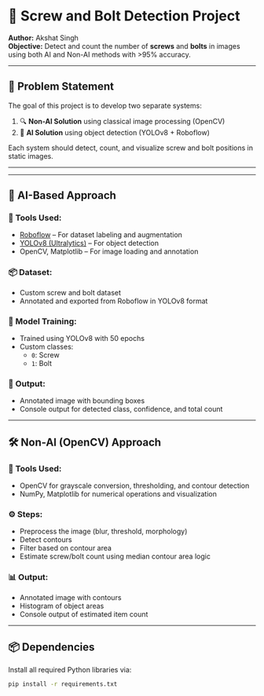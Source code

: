 # 🔧 Screw and Bolt Detection Project  
**Author:** Akshat Singh  
**Objective:** Detect and count the number of **screws** and **bolts** in images using both AI and Non-AI methods with >95% accuracy.

---

## 📌 Problem Statement

The goal of this project is to develop two separate systems:

1. 🔍 **Non-AI Solution** using classical image processing (OpenCV)
2. 🤖 **AI Solution** using object detection (YOLOv8 + Roboflow)

Each system should detect, count, and visualize screw and bolt positions in static images.

---


---

## 🧠 AI-Based Approach

### 🚀 Tools Used:
- [Roboflow](https://roboflow.com) – For dataset labeling and augmentation
- [YOLOv8 (Ultralytics)](https://docs.ultralytics.com) – For object detection
- OpenCV, Matplotlib – For image loading and annotation

### 📦 Dataset:
- Custom screw and bolt dataset
- Annotated and exported from Roboflow in YOLOv8 format

### 🧪 Model Training:
- Trained using YOLOv8 with 50 epochs
- Custom classes:
  - `0`: Screw
  - `1`: Bolt

### 🧾 Output:
- Annotated image with bounding boxes
- Console output for detected class, confidence, and total count


---

## 🛠️ Non-AI (OpenCV) Approach

### 🧰 Tools Used:
- OpenCV for grayscale conversion, thresholding, and contour detection
- NumPy, Matplotlib for numerical operations and visualization

### ⚙️ Steps:
- Preprocess the image (blur, threshold, morphology)
- Detect contours
- Filter based on contour area
- Estimate screw/bolt count using median contour area logic

### 📊 Output:
- Annotated image with contours
- Histogram of object areas
- Console output of estimated item count


---

## 📦 Dependencies

Install all required Python libraries via:

```bash
pip install -r requirements.txt

